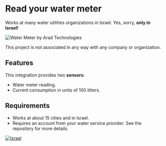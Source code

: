 # Read your water meter

Works at many water utilities organizations in Israel.
Yes, sorry, **only in Israel!**

![Water Meter by Arad Technologies](https://user-images.githubusercontent.com/255973/87365347-ab607d00-c57e-11ea-9440-19e7805cf9ac.png "Water Meter by Arad Technologies")

This project is not associated in any way with any company or organization.

## Features

This integration provides two **sensors**:

- Water meter reading.
- Current consumption in units of 100 litters.

## Requirements

- Works at about 15 cities and in Israel.
- Requires an account from your water service provider.
See the repository for more details.

[![Israel](https://raw.githubusercontent.com/hjnilsson/country-flags/master/png250px/il.png "Water Meter by Arad Technologies")](https://arad.co.il/products/residential/ "Israel Flag")
